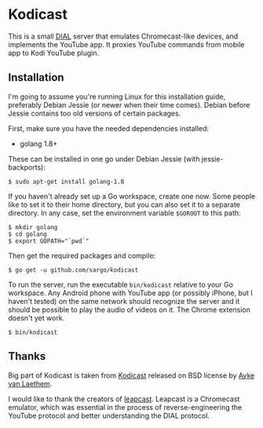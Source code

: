 # Kodicast

This is a small [DIAL](http://www.dial-multiscreen.org) server that emulates
Chromecast-like devices, and implements the YouTube app. It proxies YouTube
commands from mobile app to Kodi YouTube plugin.

## Installation

I'm going to assume you're running Linux for this installation guide, preferably
Debian Jessie (or newer when their time comes). Debian before Jessie contains
too old versions of certain packages.

First, make sure you have the needed dependencies installed:

 *  golang 1.8+

These can be installed in one go under Debian Jessie (with jessie-backports):

    $ sudo apt-get install golang-1.8

If you haven't already set up a Go workspace, create one now. Some people like
to set it to their home directory, but you can also set it to a separate
directory. In any case, set the environment variable `$GOROOT` to this path:

    $ mkdir golang
    $ cd golang
    $ export GOPATH="`pwd`"

Then get the required packages and compile:

    $ go get -u github.com/sargo/kodicast

To run the server, run the executable `bin/kodicast` relative to your Go
workspace. Any Android phone with YouTube app (or possibly iPhone, but I haven't
tested) on the same network should recognize the server and it should be
possible to play the audio of videos on it. The Chrome extension doesn't yet
work.

    $ bin/kodicast

## Thanks

Big part of Kodicast is taken from
[Kodicast](https://github.com/sargo/kodicast) released on BSD license by
[Ayke van Laethem](https://sargo.nl/about).

I would like to thank the creators of
[leapcast](https://github.com/dz0ny/leapcast). Leapcast is a Chromecast
emulator, which was essential in the process of reverse-engineering the YouTube
protocol and better understanding the DIAL protocol.
